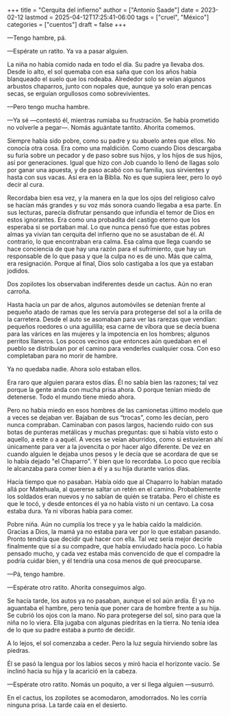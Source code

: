 +++
title = "Cerquita del infierno"
author = ["Antonio Saade"]
date = 2023-02-12
lastmod = 2025-04-12T17:25:41-06:00
tags = ["cruel", "México"]
categories = ["cuentos"]
draft = false
+++

—Tengo hambre, pá.

—Espérate un ratito. Ya va a pasar alguien.

La niña no había comido nada en todo el día. Su padre ya llevaba dos. Desde lo alto, el sol quemaba con esa saña que con los años había blanqueado el suelo que los rodeaba. Alrededor solo se veían algunos arbustos chaparros, junto con nopales que, aunque ya solo eran pencas secas, se erguían orgullosos como sobrevivientes.

—Pero tengo mucha hambre.

—Ya sé —contestó él, mientras rumiaba su frustración. Se había prometido no volverle a pegar—. Nomás aguántate tantito. Ahorita comemos.

Siempre había sido pobre, como su padre y su abuelo antes que ellos. No conocía otra cosa. Era como una maldición. Como cuando Dios descargaba su furia sobre un pecador y de paso sobre sus hijos, y los hijos de sus hijos, así por generaciones. Igual que hizo con Job cuando lo llenó de llagas solo por ganar una apuesta, y de paso acabó con su familia, sus sirvientes y hasta con sus vacas. Así era en la Biblia. No es que supiera leer, pero lo oyó decir al cura.

Recordaba bien esa vez, y la manera en la que los ojos del religioso calvo se hacían más grandes y su voz más sonora cuando llegaba a esa parte. En sus lecturas, parecía disfrutar pensando que infundía el temor de Dios en estos ignorantes. Era como una probadita del castigo eterno que los esperaba si se portaban mal. Lo que nunca pensó fue que estas pobres almas ya vivían tan cerquita del infierno que no se asustaban de él. Al contrario, lo que encontraban era calma. Esa calma que llega cuando se hace conciencia de que hay una razón para el sufrimiento, que hay un responsable de lo que pasa y que la culpa no es de uno. Más que calma, era resignación. Porque al final, Dios solo castigaba a los que ya estaban jodidos.

Dos zopilotes los observaban indiferentes desde un cactus. Aún no eran carroña.

Hasta hacía un par de años, algunos automóviles se detenían frente al pequeño atado de ramas que les servía para protegerse del sol a la orilla de la carretera. Desde el auto se asomaban para ver las rarezas que vendían: pequeños roedores o una aguililla; esa carne de víbora que se decía buena para las várices en las mujeres y la impotencia en los hombres; algunos perritos llaneros. Los pocos vecinos que entonces aún quedaban en el pueblo se distribuían por el camino para venderles cualquier cosa. Con eso completaban para no morir de hambre.

Ya no quedaba nadie. Ahora solo estaban ellos.

Era raro que alguien parara estos días. Él no sabía bien las razones; tal vez porque la gente anda con mucha prisa ahora. O porque tenían miedo de detenerse. Todo el mundo tiene miedo ahora.

Pero no había miedo en esos hombres de las camionetas último modelo que a veces se dejaban ver. Bajaban de sus “trocas”, como les decían, pero nunca compraban. Caminaban con pasos largos, haciendo ruido con sus botas de punteras metálicas y muchas preguntas: que si había visto esto o aquello, a este o a aquél. A veces se veían aburridos, como si estuvieran ahí únicamente para ver a la jovencita o por hacer algo diferente. De vez en cuando alguien le dejaba unos pesos y le decía que se acordara de que se lo había dejado "el Chaparro". Y bien que lo recordaba. Lo poco que recibía le alcanzaba para comer bien a él y a su hija durante varios días.

Hacía tiempo que no pasaban. Había oído que al Chaparro lo habían matado allá por Matehuala, al quererse saltar un retén en el camino. Probablemente los soldados eran nuevos y no sabían de quién se trataba. Pero el chiste es que le tocó, y desde entonces él ya no había visto ni un centavo. La cosa estaba dura. Ya ni víboras había para comer.

Pobre niña. Aún no cumplía los trece y ya le había caído la maldición. Gracias a Dios, la mamá ya no estaba para ver por lo que estaban pasando. Pronto tendría que decidir qué hacer con ella. Tal vez sería mejor decirle finalmente que sí a su compadre, que había enviudado hacía poco. Lo había pensado mucho, y cada vez estaba más convencido de que el compadre la podría cuidar bien, y él tendría una cosa menos de qué preocuparse.

—Pá, tengo hambre.

—Espérate otro ratito. Ahorita conseguimos algo.

Se hacía tarde, los autos ya no pasaban, aunque el sol aún ardía. Él ya no aguantaba el hambre, pero tenía que poner cara de hombre frente a su hija. Se cubrió los ojos con la mano. No para protegerse del sol, sino para que la niña no lo viera. Ella jugaba con algunas piedritas en la tierra. No tenía idea de lo que su padre estaba a punto de decidir.

A lo lejos, el sol comenzaba a ceder. Pero la luz seguía hirviendo sobre las piedras.

Él se pasó la lengua por los labios secos y miró hacia el horizonte vacío. Se inclinó hacia su hija y la acarició en la cabeza.

—Espérate otro ratito. Nomás un poquito, a ver si llega alguien —susurró.

En el cactus, los zopilotes se acomodaron, amodorrados. No les corría ninguna prisa. La tarde caía en el desierto.
